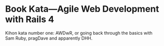 # Book Kata&mdash;Agile Web Development with Rails 4

Kihon kata number one: AWDwR, or going back through the basics with Sam Ruby, pragDave and apparently DHH.
